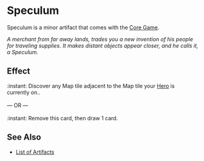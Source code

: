 # Speculum

Speculum is a minor artifact that comes with the [Core Game](../content.md).

*A merchant from far away lands, trades you a new invention of his people for traveling supplies. It makes distant objects appear closer, and he calls it, a Speculum.*


## Effect

:instant: Discover any Map tile adjacent to the Map tile your [Hero](../heroes.md) is currently on..<br><br>— OR —<br><br>:instant: Remove this card, then draw 1 card.


## See Also

- [List of Artifacts](../artifacts.md)

